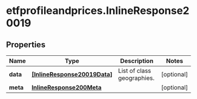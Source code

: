 # etfprofileandprices.InlineResponse20019

## Properties

Name | Type | Description | Notes
------------ | ------------- | ------------- | -------------
**data** | [**[InlineResponse20019Data]**](InlineResponse20019Data.md) | List of class geographies. | [optional] 
**meta** | [**InlineResponse200Meta**](InlineResponse200Meta.md) |  | [optional] 


